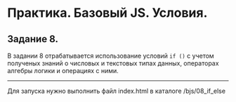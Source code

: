 # Практика. Базовый JS. Условия. #
## Задание 8. ##

В задании 8 отрабатывается использование условий `if ()` с учетом полученых знаний о числовых и текстовых типах данных, операторах алгебры логики и операциях с ними.
<hr>

Для запуска нужно выполнить файл index.html в каталоге /bjs/08_if_else